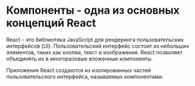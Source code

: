 # Компоненты - одна из основных концепций React

React - это библиотека JavaScript для рендеринга пользовательских интерфейсов (UI). Пользовательский интерфейс состоит из небольших элементов, таких как кнопки, текст и изображения. React позволяет объединять их в многоразовые вложенные компоненты.

Приложения React создаются из изолированных частей пользовательского интерфейса, называемых компонентами.
